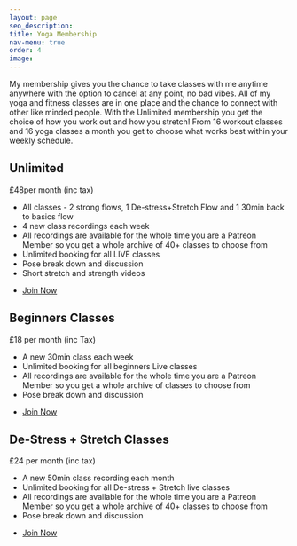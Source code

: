 ```yaml
---
layout: page
seo_description:
title: Yoga Membership
nav-menu: true
order: 4
image: 
---
```


<section class="row">
	<div class="8u 12u(small)">
		<p>My membership gives you the chance to take classes with me anytime anywhere with the option to cancel at any point, no bad vibes. All of my yoga and fitness classes are in one place and the chance to connect with other like minded people. With the Unlimited membership you get the choice of how you work out and how you stretch! From 16 workout classes and 16 yoga classes a month you get to choose what works best within your weekly schedule. </p>
		<h2>Unlimited</h2>
		<p>£48per month (inc tax)</p>
		<ul>
			<li>All classes - 2 strong flows, 1 De-stress+Stretch Flow and 1 30min back to basics flow</li>
			<li>4 new class recordings each week</li>
			<li>All recordings are available for the whole time you are a Patreon Member so you get a whole archive of 40+ classes to choose from</li>
			<li>Unlimited booking for all LIVE classes</li>
			<li>Pose break down and discussion</li>
			<li>Short stretch and strength videos </li>
		</ul>
		<ul class="actions vertical">
			<li><a href="https://www.patreon.com/join/BeckiBaldwin/signup?ru=%2Fjoin%2FBeckiBaldwin%2Fcheckout%3Frid%3D5573475%26" class="button special">Join Now</a></li>
		</ul>
		<h2>Beginners Classes</h2>
		<p>£18 per month (inc Tax)</p>
		<ul>
			<li>A new 30min class each week</li>
			<li>Unlimited booking for all beginners Live classes </li>
			<li>All recordings are available for the whole time you are a Patreon Member so you get a whole archive of classes to choose from</li>
			<li>Pose break down and discussion</li>
		</ul>	
		<ul class="actions vertical">
			<li><a href="https://www.patreon.com/join/BeckiBaldwin/signup?ru=%2Fjoin%2FBeckiBaldwin%2Fcheckout%3Frid%3D5443478%26" class="button special">Join Now</a></li>
		</ul>
		<h2>De-Stress + Stretch Classes</h2>
		<p>£24 per month (inc tax)</p>
		<ul>
			<li>A new 50min class recording each month</li>
			<li>Unlimited booking for all De-stress + Stretch live classes </li>
			<li>All recordings are available for the whole time you are a Patreon Member so you get a whole archive of 40+ classes to choose from</li>
			<li>Pose break down and discussion</li>
		</ul>		
		<ul class="actions vertical">
			<li><a href="https://www.patreon.com/join/BeckiBaldwin/signup?ru=%2Fjoin%2FBeckiBaldwin%2Fcheckout%3Frid%3D5820299%26" class="button special">Join Now</a></li>
		</ul>
	</div>
	<div class="4u 12u(small)">
	    <span class="image">
	        <img src="{{ 'assets/images/yoga-membership-pose.jpg' | relative_url }}" alt="">
	    </span>
	</div>
	<div class="12u 12u(small)">
	    <span class="image">
	        <img src="{{ 'assets/images/yoga-membership.jpg' | relative_url }}" alt="">
	    </span>
	</div>
</section>